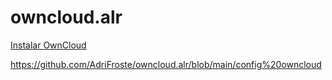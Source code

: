# owncloud.alr
[Instalar OwnCloud](https://github.com/AdriFroste/owncloud.alr/blob/main/instalar%20owncloud.md)

https://github.com/AdriFroste/owncloud.alr/blob/main/config%20owncloud

